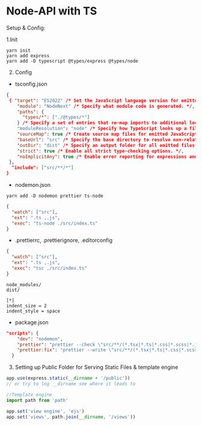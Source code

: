 # Node-API with TS

Setup & Config:

1.Init

```
yarn init
yarn add express
yarn add -D typescript @types/express @types/node
```

2. Config

- tsconfig.json

```json
{
 { "target": "ES2022" /* Set the JavaScript language version for emitted JavaScript and include compatible library declarations. */,
    "module": "NodeNext" /* Specify what module code is generated. */,
    "paths": {
      "types/*": ["./@types/*"]
    } /* Specify a set of entries that re-map imports to additional lookup locations. */
    "moduleResolution": "node" /* Specify how TypeScript looks up a file from a given module specifier. */,
    "sourceMap": true /* Create source map files for emitted JavaScript files. */,
    "baseUrl": "src" /* Specify the base directory to resolve non-relative module names. */,
    "outDir": "dist" /* Specify an output folder for all emitted files. */,
    "strict": true /* Enable all strict type-checking options. */,
    "noImplicitAny": true /* Enable error reporting for expressions and declarations with an implied 'any' type. */,
 },
  "include": ["src/**/*"]
}
```

- nodemon.json

```
yarn add -D nodemon prettier ts-node
```

```json
{
  "watch": ["src"],
  "ext": ".ts ,.js",
  "exec": "ts-node ./src/index.ts"
}
```

- .prettierrc, .prettierignore, .editorconfig

```json
{
  "watch": ["src"],
  "ext": ".ts ,.js",
  "exec": "tsc ./src/index.ts"
}
```

```
node_modules/
dist/
```

```
[*]
indent_size = 2
indent_style = space
```

- package.json

```json
"scripts": {
    "dev": "nodemon",
    "prettier": "prettier --check \"src/**/(*.tsx|*.ts|*.css|*.scss|*.js)\"",
    "prettier:fix": "prettier --write \"src/**/(*.tsx|*.ts|*.css|*.scss|*.js)\""
  }
```

3. Setting up Public Folder for Serving Static Files & template engine

```js
app.use(express.static(__dirname + '/public'))
// or try to log __dirname see where it leads to

//Template engine
import path from 'path'

app.set('view engine', 'ejs')
app.set('views', path.join(__dirname, '/views'))
```
